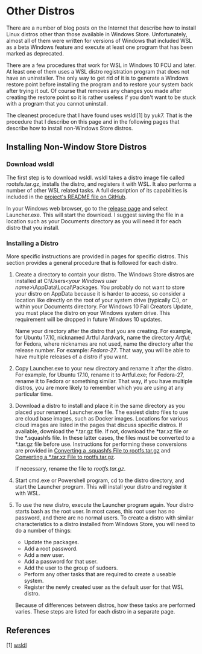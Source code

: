 # Other Distros
There are a number of blog posts on the Internet
that describe how to install Linux distros
other than those available in Windows Store.
Unfortunately, almost all of them were written
for versions of Windows that included WSL as
a beta Windows feature and execute at least one
program that has been marked as deprecated. 

There are a few procedures that work for WSL in
Windows 10 FCU and later. At least one of them uses
a WSL distro registration program that does not have an
uninstaller. The only way to get rid of it is to generate
a Windows restore point before installing the program
and to restore your system back after trying it out. Of course
that removes any changes you made after creating the restore
point so it is rather useless if you don't want to be stuck
with a program that you cannot uninstall.

The cleanest procedure that I have found uses
wsldl[1] by yuk7. That is the procedure
that I describe on this page and in the following
pages that describe how to install non-Windows Store distros.

## Installing Non-Window Store Distros
### Download wsldl

The first step is to download wsldl. wsldl takes
a distro image file called rootsfs.tar.gz, installs the distro, and registers
it with WSL. It also performs a number of other WSL related tasks. A full
description of its capabilities is included in the [project's README file
on GitHub](https://github.com/yuk7/wsldl).

In your Windows
web browser, go to the 
[release page](https://github.com/yuk7/wsldl/releases)
and select Launcher.exe. This will start the download. I suggest saving
the file in a location such as your Documents directory as you will
need it for each distro that you install.

### Installing a Distro
More specific instructions are provided in pages for
specific distros. This section provides a general procedure that
is followed for each distro.

1. Create a directory to contain your distro. The Windows Store distros are 
installed at C:\Users\<*your Windows user name*>\AppData\Local\Packages.
You probably do not want to store your distro on AppData because it is
harder to access, so consider a location like directly on the root of
your system drive (typically C:), or within your Documents directory.
For Windows 10 Fall Creators Update, you must place the distro on your
Windows system drive. This requirement will be dropped in future Windows 10
updates.

    Name your directory after the distro that you are creating. For example,
for Ubuntu 17.10, nicknamed Artful Aardvark, name the directory *Artful*;
for Fedora, where nicknames are not used, name the directory after the
release number. For example: *Fedora-27*. That way, you will be able
to have multiple releases of a distro if you want.

1. Copy Launcher.exe to your new directory and rename it after the distro.
For example, for Ubuntu 17.10, rename it to Artful.exe; for Fedora-27,
rename it to Fedora or something similar. That way, if you have multiple
distros, you are more likely to remember which you are using at any 
particular time.

1. Download a distro to install and place it in the same directory as
you placed your renamed Launcher.exe file.
The easiest distro files to use are cloud base images,
such as Docker images. Locations for various cloud images are listed
in the pages that discuss specific distros. If available, download the 
*.tar.gz file. If not,
download the *tar.xz file or the *.squashfs file. In these latter cases,
the files must be converted to a *.tar.gz file before use. Instructions
for performing these conversions are provided in [Converting a .squashfs 
File to rootfs.tar.gz](0300-Convert-squashfs-File-to-tar.gz.md) and
[Converting a *.tar.xz File to rootfs.tar.gz](
0301-Convert-tar-xz-File-to-tar.gz.md).

      If necessary, rename the file to *rootfs.tar.gz*.

1. Start cmd.exe or Powershell program, cd to the distro
directory, and start the Launcher program. This will install your
distro and register it with WSL.

1. To use the new distro, execute the Launcher program again. Your
distro starts bash as the root user. In most cases, this root user
has no password, and there are no normal users. To create a distro
with similar characteristics to a distro installed from Windows
Store, you will need to do a number of things:

    * Update the packages.
    * Add a root password.
    * Add a new user.
    * Add a password for that user.
    * Add the user to the group of sudoers.
    * Perform any other tasks that are required to create a useable system.
    * Register the newly created user as the default user for that WSL distro.

    Because of differences between distros, how these tasks are performed varies.
These steps are listed
for each distro in a separate page.

## References
[1] [wsldl](https://github.com/yuk7/wsldl)
